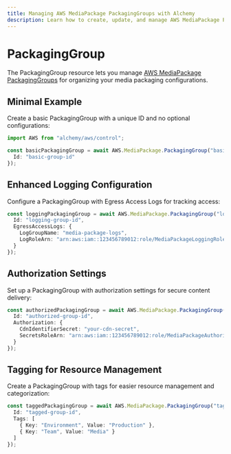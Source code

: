 ```yaml
---
title: Managing AWS MediaPackage PackagingGroups with Alchemy
description: Learn how to create, update, and manage AWS MediaPackage PackagingGroups using Alchemy Cloud Control.
---
```


# PackagingGroup

The PackagingGroup resource lets you manage [AWS MediaPackage PackagingGroups](https://docs.aws.amazon.com/mediapackage/latest/userguide/) for organizing your media packaging configurations.

## Minimal Example

Create a basic PackagingGroup with a unique ID and no optional configurations:

```ts
import AWS from "alchemy/aws/control";

const basicPackagingGroup = await AWS.MediaPackage.PackagingGroup("basic-packaging-group", {
  Id: "basic-group-id"
});
```

## Enhanced Logging Configuration

Configure a PackagingGroup with Egress Access Logs for tracking access:

```ts
const loggingPackagingGroup = await AWS.MediaPackage.PackagingGroup("logging-packaging-group", {
  Id: "logging-group-id",
  EgressAccessLogs: {
    LogGroupName: "media-package-logs",
    LogRoleArn: "arn:aws:iam::123456789012:role/MediaPackageLoggingRole"
  }
});
```

## Authorization Settings

Set up a PackagingGroup with authorization settings for secure content delivery:

```ts
const authorizedPackagingGroup = await AWS.MediaPackage.PackagingGroup("authorized-packaging-group", {
  Id: "authorized-group-id",
  Authorization: {
    CdnIdentifierSecret: "your-cdn-secret",
    SecretsRoleArn: "arn:aws:iam::123456789012:role/MediaPackageAuthorizationRole"
  }
});
```

## Tagging for Resource Management

Create a PackagingGroup with tags for easier resource management and categorization:

```ts
const taggedPackagingGroup = await AWS.MediaPackage.PackagingGroup("tagged-packaging-group", {
  Id: "tagged-group-id",
  Tags: [
    { Key: "Environment", Value: "Production" },
    { Key: "Team", Value: "Media" }
  ]
});
```